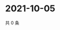 # 2021-10-05

共 0 条

<!-- BEGIN -->
<!-- 最后更新时间 Tue Oct 05 2021 02:17:23 GMT+0800 (China Standard Time) -->

<!-- END -->
